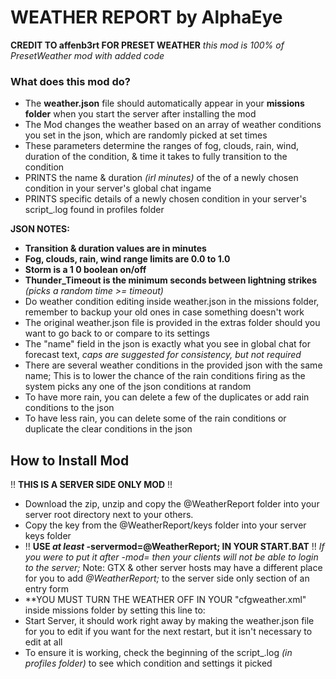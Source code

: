 # WEATHER REPORT by AlphaEye
**CREDIT TO affenb3rt FOR PRESET WEATHER**
    *this mod is 100% of PresetWeather mod with added code*

### What does this mod do?
* The **weather.json** file should automatically appear in your **missions folder** when you start the server after installing the mod
* The Mod changes the weather based on an array of weather conditions you set in the json, which are randomly picked at set times
* These parameters determine the ranges of fog, clouds, rain, wind, duration of the condition, & time it takes to fully transition to the condition
* PRINTS the name & duration *(irl minutes)* of the of a newly chosen condition in your server's global chat ingame
* PRINTS specific details of a newly chosen condition in your server's script_.log found in profiles folder

**JSON NOTES:**
* **Transition & duration values are in minutes**
* **Fog, clouds, rain, wind range limits are 0.0 to 1.0**
* **Storm is a 1 0 boolean on/off**
* **Thunder_Timeout is the minimum seconds between lightning strikes** _(picks a random time >= timeout)_
* Do weather condition editing inside weather.json in the missions folder, remember to backup your old ones in case something doesn't work
* The original weather.json file is provided in the extras folder should you want to go back to or compare to its settings
* The "name" field in the json is exactly what you see in global chat for forecast text, _caps are suggested for consistency, but not required_
* There are several weather conditions in the provided json with the same name; This is to lower the chance of the rain conditions firing as the system picks any one of the json conditions at random
* To have more rain, you can delete a few of the duplicates or add rain conditions to the json
* To have less rain, you can delete some of the rain conditions or duplicate the clear conditions in the json

## How to Install Mod
!! **THIS IS A SERVER SIDE ONLY MOD** !!
* Download the zip, unzip and copy the @WeatherReport folder into your server root directory next to your others.  
* Copy the key from the @WeatherReport/keys folder into your server keys folder 
* !! **USE _at least_ -servermod=@WeatherReport; IN YOUR START.BAT** !! _If you were to put it after -mod= then your clients will not be able to login to the server;_ Note: GTX & other server hosts may have a different place for you to add _@WeatherReport;_ to the server side only section of an entry form
* **YOU MUST TURN THE WEATHER OFF IN YOUR "cfgweather.xml" inside missions folder by setting this line to: <weather reset="1" enable="0">
* Start Server, it should work right away by making the weather.json file for you to edit if you want for the next restart, but it isn't necessary to edit at all
* To ensure it is working, check the beginning of the script_.log _(in profiles folder)_ to see which condition and settings it picked